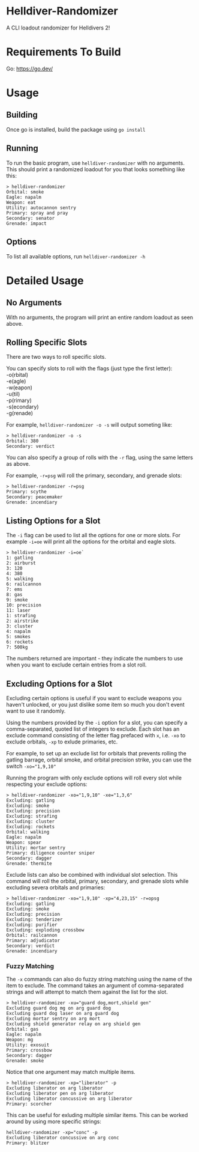 # Helldiver-Randomizer

A CLI loadout randomizer for Helldivers 2!

# Requirements To Build
Go: https://go.dev/

# Usage
## Building
Once go is installed, build the package using `go install`

## Running 
To run the basic program, use `helldiver-randomizer` with no arguments. This should print a randomized loadout for you that looks something like this:

```
> helldiver-randomizer
Orbital: smoke
Eagle: napalm
Weapon: eat
Utility: autocannon sentry
Primary: spray and pray
Secondary: senator
Grenade: impact
```


## Options
To list all available options, run `helldiver-randomizer -h` 

# Detailed Usage
## No Arguments
With no arguments, the program will print an entire random loadout as seen above.

## Rolling Specific Slots 
There are two ways to roll specific slots.

You can specify slots to roll with the flags (just type the first letter):  
-o(rbital)  
-e(agle)  
-w(eapon)  
-u(til)  
-p(rimary)  
-s(econdary)  
-g(renade)  

For example, `helldiver-randomizer -o -s` will output someting like:
```
> helldiver-randomizer -o -s
Orbital: 380
Secondary: verdict
```

You can also specify a group of rolls with the `-r` flag, using the same letters as above.

For example, `-r=psg` will roll the primary, secondary, and grenade slots:
```
> helldiver-randomizer -r=psg
Primary: scythe
Secondary: peacemaker
Grenade: incendiary
```

## Listing Options for a Slot
The `-i` flag can be used to list all the options for one or more slots. 
For example `-i=oe` will print all the options for the orbital and eagle slots.

```
> helldiver-randomizer -i=oe`
1: gatling
2: airburst
3: 120
4: 380
5: walking
6: railcannon
7: ems
8: gas
9: smoke
10: precision
11: laser
1: strafing
2: airstrike
3: cluster
4: napalm
5: smokes
6: rockets
7: 500kg
```

The numbers returned are important - they indicate the numbers to use when you want to exclude certain entries from a slot roll.

## Excluding Options for a Slot

Excluding certain options is useful if you want to exclude weapons you haven't unlocked, or you just dislike some item so much you don't event want to use it randomly. 

Using the numbers provided by the `-i` option for a slot, you can specify a comma-separated, quoted list of integers to exclude. Each slot has an exclude command consisting of the letter flag prefaced with `x`, i.e. `-xo` to exclude orbitals, `-xp` to exlude primaries, etc.

For example, to set up an exclude list for orbitals that prevents rolling the gatling barrage, orbital smoke, and orbital precision strike, you can use the switch
 `-xo="1,9,10"`

Running the program with only exclude options will roll every slot while respecting your exclude options:
```
> helldiver-randomizer -xo="1,9,10" -xe="1,3,6"
Excluding: gatling
Excluding: smoke
Excluding: precision
Excluding: strafing
Excluding: cluster
Excluding: rockets
Orbital: walking
Eagle: napalm
Weapon: spear
Utility: mortar sentry
Primary: diligence counter sniper
Secondary: dagger
Grenade: thermite
```
Exclude lists can also be combined with individual slot selection. This command will roll the orbital, primary, secondary, and grenade slots while excluding severa orbitals and primaries: 

```
> helldiver-randomizer -xo="1,9,10" -xp="4,23,15" -r=opsg
Excluding: gatling
Excluding: smoke
Excluding: precision
Excluding: tenderizer
Excluding: purifier
Excluding: exploding crossbow
Orbital: railcannon
Primary: adjudicator
Secondary: verdict
Grenade: incendiary
```

### Fuzzy Matching 
The `-x` commands can also do fuzzy string matching using the name of the item to exclude. The command takes an argument of comma-separated strings and will attempt to match them against the list for the slot. 

```
> helldiver-randomizer -xu="guard dog,mort,shield gen"
Excluding guard dog mg on arg guard dog
Excluding guard dog laser on arg guard dog
Excluding mortar sentry on arg mort
Excluding shield generator relay on arg shield gen
Orbital: gas
Eagle: napalm
Weapon: mg
Utility: exosuit
Primary: crossbow
Secondary: dagger
Grenade: smoke
```

Notice that one argument may match multiple items. 

```
> helldiver-randomizer -xp="liberator" -p
Excluding liberator on arg liberator
Excluding liberator pen on arg liberator
Excluding liberator concussive on arg liberator
Primary: scorcher
```

This can be useful for exluding multiple similar items. This can be worked around by using more specific strings:

```
helldiver-randomizer -xp="conc" -p
Excluding liberator concussive on arg conc
Primary: blitzer
```
